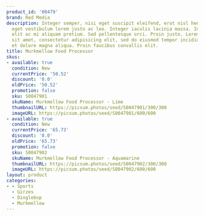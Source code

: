 ```yaml
---
product_id: '00479'
brand: Red Media
description: Integer semper, nisi eget suscipit eleifend, erat nisl hendrerit justo,
  eget vestibulum lorem justo ac leo. Integer iaculis lacinia massa. Integer quis
  elit ac mi aliquam pretium. Sed pellentesque orci. Proin justo. Lorem ipsum dolor
  sit amet, consectetur adipisicing elit, sed do eiusmod tempor incididunt ut labore
  et dolore magna aliqua. Proin faucibus convallis elit.
title: Murkmellow Food Processor
skus:
- available: true
  condition: New
  currentPrice: '50.52'
  discount: '0.0'
  oldPrice: '50.52'
  promotion: false
  sku: S0047901
  skuName: Murkmellow Food Processor - Lime
  thumbnailURL: https://picsum.photos/seed/S0047901/300/300
  imageURL: https://picsum.photos/seed/S0047901/600/600
- available: true
  condition: New
  currentPrice: '65.73'
  discount: '0.0'
  oldPrice: '65.73'
  promotion: false
  sku: S0047902
  skuName: Murkmellow Food Processor - Aquamarine
  thumbnailURL: https://picsum.photos/seed/S0047902/300/300
  imageURL: https://picsum.photos/seed/S0047902/600/600
layout: product
categories:
- - Sports
  - Girzes
  - Dinglebop
  - Murkmellow
---
```

